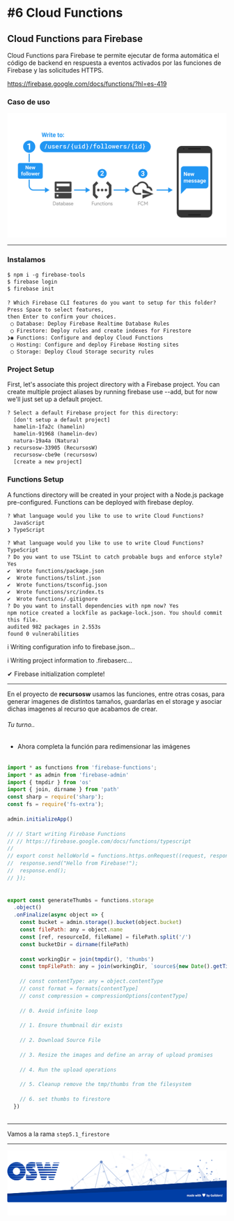 # #6 Cloud Functions


## Cloud Functions para Firebase
Cloud Functions para Firebase te permite ejecutar de forma automática el código de backend en respuesta a eventos activados por las funciones de Firebase y las solicitudes HTTPS.

https://firebase.google.com/docs/functions/?hl=es-419

### Caso de uso
![cloud-f](./assets/img/cf.png)


---

### Instalamos

```
$ npm i -g firebase-tools
$ firebase login
$ firebase init

? Which Firebase CLI features do you want to setup for this folder? Press Space to select features, 
then Enter to confirm your choices. 
 ◯ Database: Deploy Firebase Realtime Database Rules
 ◯ Firestore: Deploy rules and create indexes for Firestore
❯◉ Functions: Configure and deploy Cloud Functions
 ◯ Hosting: Configure and deploy Firebase Hosting sites
 ◯ Storage: Deploy Cloud Storage security rules
```

### Project Setup

First, let's associate this project directory with a Firebase project.
You can create multiple project aliases by running firebase use --add, 
but for now we'll just set up a default project.

```
? Select a default Firebase project for this directory: 
  [don't setup a default project] 
  hamelin-1fa2c (hamelin) 
  hamelin-91968 (hamelin-dev) 
  natura-19a4a (Natura) 
❯ recursosw-33905 (RecursosW) 
  recursosw-cbe9e (recursosw) 
  [create a new project] 
```

### Functions Setup

A functions directory will be created in your project with a Node.js
package pre-configured. Functions can be deployed with firebase deploy.

```
? What language would you like to use to write Cloud Functions? 
  JavaScript 
❯ TypeScript 
```

```
? What language would you like to use to write Cloud Functions? TypeScript
? Do you want to use TSLint to catch probable bugs and enforce style? Yes
✔  Wrote functions/package.json
✔  Wrote functions/tslint.json
✔  Wrote functions/tsconfig.json
✔  Wrote functions/src/index.ts
✔  Wrote functions/.gitignore
? Do you want to install dependencies with npm now? Yes
npm notice created a lockfile as package-lock.json. You should commit this file.
audited 982 packages in 2.553s
found 0 vulnerabilities
```

i  Writing configuration info to firebase.json...

i  Writing project information to .firebaserc...

✔  Firebase initialization complete!

---

En el proyecto de **recursosw** usamos las funciones, entre otras cosas, para generar imagenes de distintos tamaños, guardarlas en el storage y asociar dichas imagenes al recurso que acabamos de crear. 


###### Tu turno..
- Ahora completa la función para redimensionar las imágenes

```js

import * as functions from 'firebase-functions';
import * as admin from 'firebase-admin'
import { tmpdir } from 'os'
import { join, dirname } from 'path'
const sharp = require('sharp');
const fs = require('fs-extra');

admin.initializeApp()

// // Start writing Firebase Functions
// // https://firebase.google.com/docs/functions/typescript
//
// export const helloWorld = functions.https.onRequest((request, response) => {
//  response.send("Hello from Firebase!");
//  response.end();
// });


export const generateThumbs = functions.storage
  .object()
  .onFinalize(async object => {
    const bucket = admin.storage().bucket(object.bucket)
    const filePath: any = object.name
    const [ref, resourceId, fileName] = filePath.split('/')
    const bucketDir = dirname(filePath)

    const workingDir = join(tmpdir(), 'thumbs')
    const tmpFilePath: any = join(workingDir, `source${new Date().getTime()}.png`)

    // const contentType: any = object.contentType
    // const format = formats[contentType]
    // const compression = compressionOptions[contentType]

    // 0. Avoid infinite loop

    // 1. Ensure thumbnail dir exists

    // 2. Download Source File

    // 3. Resize the images and define an array of upload promises

    // 4. Run the upload operations

    // 5. Cleanup remove the tmp/thumbs from the filesystem

    // 6. set thumbs to firestore
  })
  
```

---
Vamos a la rama `step5.1_firestore`

---

![footer](./assets/img/footer.png)

